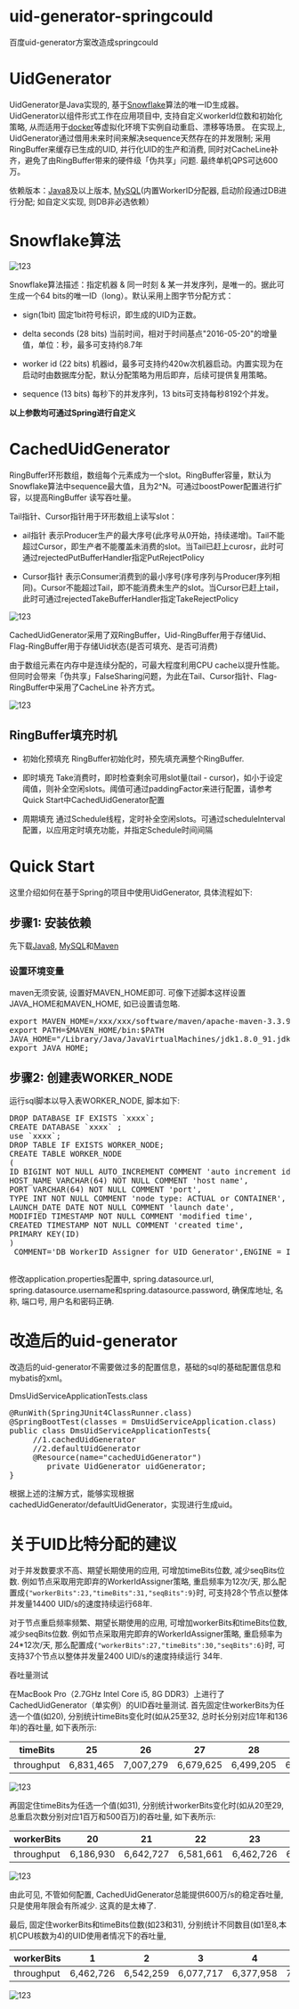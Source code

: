 # uid-generator-springcould
百度uid-generator方案改造成springcould
                                                                                                                                                              
# UidGenerator
UidGenerator是Java实现的, 基于[Snowflake](https://github.com/twitter/snowflake)算法的唯一ID生成器。UidGenerator以组件形式工作在应用项目中, 
支持自定义workerId位数和初始化策略, 从而适用于[docker](https://www.docker.com/)等虚拟化环境下实例自动重启、漂移等场景。 
在实现上, UidGenerator通过借用未来时间来解决sequence天然存在的并发限制; 采用RingBuffer来缓存已生成的UID, 并行化UID的生产和消费, 
同时对CacheLine补齐，避免了由RingBuffer带来的硬件级「伪共享」问题. 最终单机QPS可达600万。

依赖版本：[Java8](http://www.oracle.com/technetwork/java/javase/downloads/jdk8-downloads-2133151.html)及以上版本, [MySQL](https://dev.mysql.com/downloads/mysql/)(内置WorkerID分配器, 启动阶段通过DB进行分配; 如自定义实现, 则DB非必选依赖）

# Snowflake算法
![123](https://raw.githubusercontent.com/baidu/uid-generator/master/doc/snowflake.png) 

Snowflake算法描述：指定机器 & 同一时刻 & 某一并发序列，是唯一的。据此可生成一个64 bits的唯一ID（long）。默认采用上图字节分配方式：

*  sign(1bit)
固定1bit符号标识，即生成的UID为正数。

*  delta seconds (28 bits)
当前时间，相对于时间基点"2016-05-20"的增量值，单位：秒，最多可支持约8.7年

*  worker id (22 bits)
机器id，最多可支持约420w次机器启动。内置实现为在启动时由数据库分配，默认分配策略为用后即弃，后续可提供复用策略。

*  sequence (13 bits)
每秒下的并发序列，13 bits可支持每秒8192个并发。

<strong>以上参数均可通过Spring进行自定义</strong>

# CachedUidGenerator
RingBuffer环形数组，数组每个元素成为一个slot。RingBuffer容量，默认为Snowflake算法中sequence最大值，且为2^N。可通过boostPower配置进行扩容，以提高RingBuffer 读写吞吐量。

Tail指针、Cursor指针用于环形数组上读写slot：

*  ail指针
表示Producer生产的最大序号(此序号从0开始，持续递增)。Tail不能超过Cursor，即生产者不能覆盖未消费的slot。当Tail已赶上curosr，此时可通过rejectedPutBufferHandler指定PutRejectPolicy

*  Cursor指针
表示Consumer消费到的最小序号(序号序列与Producer序列相同)。Cursor不能超过Tail，即不能消费未生产的slot。当Cursor已赶上tail，此时可通过rejectedTakeBufferHandler指定TakeRejectPolicy

![123](https://raw.githubusercontent.com/baidu/uid-generator/master/doc/ringbuffer.png) 

CachedUidGenerator采用了双RingBuffer，Uid-RingBuffer用于存储Uid、Flag-RingBuffer用于存储Uid状态(是否可填充、是否可消费)

由于数组元素在内存中是连续分配的，可最大程度利用CPU cache以提升性能。但同时会带来「伪共享」FalseSharing问题，为此在Tail、Cursor指针、Flag-RingBuffer中采用了CacheLine 补齐方式。

![123](https://raw.githubusercontent.com/baidu/uid-generator/master/doc/cacheline_padding.png) 

## RingBuffer填充时机

*  初始化预填充
RingBuffer初始化时，预先填充满整个RingBuffer.

*  即时填充
Take消费时，即时检查剩余可用slot量(tail - cursor)，如小于设定阈值，则补全空闲slots。阈值可通过paddingFactor来进行配置，请参考Quick Start中CachedUidGenerator配置

*  周期填充
通过Schedule线程，定时补全空闲slots。可通过scheduleInterval配置，以应用定时填充功能，并指定Schedule时间间隔

# Quick Start
这里介绍如何在基于Spring的项目中使用UidGenerator, 具体流程如下:

## 步骤1: 安装依赖

先下载[Java8](http://www.oracle.com/technetwork/java/javase/downloads/jdk8-downloads-2133151.html), [MySQL](https://dev.mysql.com/downloads/mysql/)和[Maven](https://maven.apache.org/download.cgi)

### 设置环境变量

maven无须安装, 设置好MAVEN_HOME即可. 可像下述脚本这样设置JAVA_HOME和MAVEN_HOME, 如已设置请忽略.

<pre>
export MAVEN_HOME=/xxx/xxx/software/maven/apache-maven-3.3.9
export PATH=$MAVEN_HOME/bin:$PATH
JAVA_HOME="/Library/Java/JavaVirtualMachines/jdk1.8.0_91.jdk/Contents/Home";
export JAVA_HOME;
</pre>

## 步骤2: 创建表WORKER_NODE

运行sql脚本以导入表WORKER_NODE, 脚本如下:

<pre>
DROP DATABASE IF EXISTS `xxxx`;
CREATE DATABASE `xxxx` ;
use `xxxx`;
DROP TABLE IF EXISTS WORKER_NODE;
CREATE TABLE WORKER_NODE
(
ID BIGINT NOT NULL AUTO_INCREMENT COMMENT 'auto increment id',
HOST_NAME VARCHAR(64) NOT NULL COMMENT 'host name',
PORT VARCHAR(64) NOT NULL COMMENT 'port',
TYPE INT NOT NULL COMMENT 'node type: ACTUAL or CONTAINER',
LAUNCH_DATE DATE NOT NULL COMMENT 'launch date',
MODIFIED TIMESTAMP NOT NULL COMMENT 'modified time',
CREATED TIMESTAMP NOT NULL COMMENT 'created time',
PRIMARY KEY(ID)
)
 COMMENT='DB WorkerID Assigner for UID Generator',ENGINE = INNODB;
 </pre>
 
 修改application.properties配置中, spring.datasource.url, spring.datasource.username和spring.datasource.password, 确保库地址, 名称, 端口号, 用户名和密码正确.
 
 # 改造后的uid-generator 
 改造后的uid-generator不需要做过多的配置信息，基础的sql的基础配置信息和mybatis的xml。

DmsUidServiceApplicationTests.class
<pre>
@RunWith(SpringJUnit4ClassRunner.class)
@SpringBootTest(classes = DmsUidServiceApplication.class)
public class DmsUidServiceApplicationTests{
     //1.cachedUidGenerator
     //2.defaultUidGenerator
     @Resource(name="cachedUidGenerator")
	    private UidGenerator uidGenerator;
}
</pre>

根据上述的注解方式，能够实现根据cachedUidGenerator/defaultUidGenerator，实现进行生成uid。
 
 # 关于UID比特分配的建议

对于并发数要求不高、期望长期使用的应用, 可增加timeBits位数, 减少seqBits位数. 例如节点采取用完即弃的WorkerIdAssigner策略, 重启频率为12次/天, 那么配置成<code>{"workerBits":23,"timeBits":31,"seqBits":9}</code>时, 可支持28个节点以整体并发量14400 UID/s的速度持续运行68年.

对于节点重启频率频繁、期望长期使用的应用, 可增加workerBits和timeBits位数, 减少seqBits位数. 例如节点采取用完即弃的WorkerIdAssigner策略, 重启频率为24*12次/天, 那么配置成<code>{"workerBits":27,"timeBits":30,"seqBits":6}</code>时, 可支持37个节点以整体并发量2400 UID/s的速度持续运行 34年.

吞吐量测试

在MacBook Pro（2.7GHz Intel Core i5, 8G DDR3）上进行了CachedUidGenerator（单实例）的UID吞吐量测试. 
首先固定住workerBits为任选一个值(如20), 分别统计timeBits变化时(如从25至32, 总时长分别对应1年和136年)的吞吐量, 如下表所示:

|   timeBits |    25     |     26    |     27    |     28    |     29    |     30    |     31    |     32    |
| ---------- |:---------:|:---------:|:---------:|:---------:|:---------:|:---------:|:---------:|:---------:|
| throughput | 6,831,465 | 7,007,279 | 6,679,625 | 6,499,205 | 6,534,971 | 7,617,440 | 6,186,930 | 6,364,997 |

![123](https://raw.githubusercontent.com/baidu/uid-generator/master/doc/throughput1.png)

再固定住timeBits为任选一个值(如31), 分别统计workerBits变化时(如从20至29, 总重启次数分别对应1百万和500百万)的吞吐量, 如下表所示:

|   workerBits  |    20    |      21      |       22      |       23      |       24      | 25 | 26 | 27 |
| ------------ |:----------:|:----------:|:----------:|:----------:|:----------:|:----------:|:----------:|:----------:|
|  throughput  |6,186,930|6,642,727| 6,581,661 |  6,462,726 | 6,774,609 |6,414,906 |6,806,266 |	6,223,617 |

![123](https://raw.githubusercontent.com/baidu/uid-generator/master/doc/throughput2.png)

由此可见, 不管如何配置, CachedUidGenerator总能提供600万/s的稳定吞吐量, 只是使用年限会有所减少. 这真的是太棒了.

最后, 固定住workerBits和timeBits位数(如23和31), 分别统计不同数目(如1至8,本机CPU核数为4)的UID使用者情况下的吞吐量,

|   workerBits   |      1      |      2      |       3      |       4      |       5      | 6 | 7 | 8 |
| ------------ |:----------:|:----------:|:----------:|:----------:|:---------:|:----------:|:-----------:|:--------:|
|  throughput  | 6,462,726 | 6,542,259 | 6,077,717 | 6,377,958 | 7,002,410 |6,599,113 |	7,360,934 |6,490,969 |

![123](https://raw.githubusercontent.com/baidu/uid-generator/master/doc/throughput3.png)
